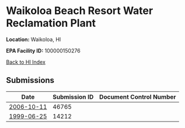 # Waikoloa Beach Resort Water Reclamation Plant

**Location:** Waikoloa, HI

**EPA Facility ID:** 100000150276

[Back to HI Index](../../index.md)

## Submissions

| Date | Submission ID | Document Control Number |
|------|--------------|-------------------------|
| [2006-10-11](submissions/46765.md) | 46765 |  |
| [1999-06-25](submissions/14212.md) | 14212 |  |
